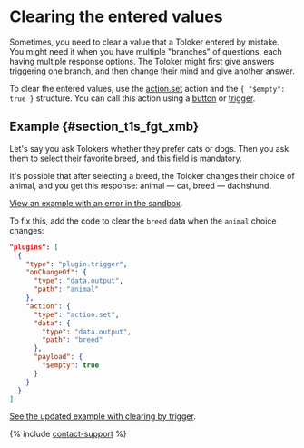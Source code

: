 # Clearing the entered values

Sometimes, you need to clear a value that a Toloker entered by mistake. You might need it when you have multiple "branches" of questions, each having multiple response options. The Toloker might first give answers triggering one branch, and then change their mind and give another answer.

To clear the entered values, use the [action.set](../reference/action.set.md) action and the `{ "$empty": true }` structure. You can call this action using a [button](../reference/view.action-button.md) or [trigger](../reference/plugin.trigger.md).

## Example {#section_t1s_fgt_xmb}

Let's say you ask Tolokers whether they prefer cats or dogs. Then you ask them to select their favorite breed, and this field is mandatory.

It's possible that after selecting a breed, the Toloker changes their choice of animal, and you get this response: animal — cat, breed — dachshund.

[View an example with an error in the sandbox](https://tb.yandex.net/editor?locale=en&config=N4Igxg9gdgZglgcxALhMAOlABF9IBucApgO57JYbY64gAuAngA5Hm2GkB0ANnAM508AGkw1acOkQC2fNgG1RYyoqW1GLNnnhFuAE04AnAIa64EALQIDEAK5NhKpXm5GARjs0gA6gAsIWXX8GWyxuCHwiLCkIAyIAfgdqVTwIJjozKFkULAUk1WU8-NoXd25PAGEjOiyRQvy8fCNuG1ZsvDAqrMdVAF9aopwqAZpnNw82kAARCAQa7vqCJpbPQNm8ebEejawAXX6F3SqjNiGBvHVWijxDuiNOWzomG0EQfaK8JiqfTyMoOCkmus6jg+tsGk04DcMidtjhzsxLrRIFBTOloIYiABHGxwWK6RLDPA+OBQF5XEAAFWJfCiNgEWHcWHg3G4RF0WBJQKKWzqoLqp2S9ARnh8OhYBk4fBIEjA31eYPARj4RCyFFywwFZ3A0FR0OymsJQo0E2RuvRWJsTTmwIORxhNveRsR1yO92eTxeb2GIxAnzocvJv3+gJAsKUfO9ProEE8HWqXO9Ee9eFifBs3DJBUjcKdnm0ekMJjMlmsdgJ2dGpU8viqHJpwRsBiZRnwtgMEkirlibIS8odThAqTRmXkYdUBorIBK43JAFkjCTIpBoOXsz7Gs1nSAAYuAPrLqAJtdJtcTyOVme0ADKcCMUlXa-YSy3fFv99D-d6XsjZ+TU7GZQTAAQkQUAICG36ThuywTO4YEhmO4aQRqiGCtOgHkgA8v6RAGA+a7gpungQDheEfo+WA8mueyobQNzHPqtE5hcKyug8Hr4X+foBrQXZEGyR6JshCwbpCVR6hQv6OixJo6hIGQYtiuICeR2ZUYmYYnvkUk+qa8kroxn5RsKskovpUCcBaVqcY69H2hR8LGuS9Fuo8zw2Vq3E-H8AKAbRWmGtGKwzF0RkBQsqbppmOliI5W75voximBYVi2PYfYEf+VYTDWdB1lgDZNjALZth2DLdrovbCYKQ4ZKqORMVmFHFABnhXqKTCigY+IZc1hEweSfAdV1PWNeFKFGWhrUTJMRiykNNgoh5hrQVuhzzT4i2jZNNDjQMMULOhnhAemegzMtWqrZ4rinasgmRntRQHVN2VYaRF2OldEwkV190aTtNE7S6tz2Y+cWsbcrkcb1mVebBFV-dy1UDqJUIGZJjXg6ZZoWbESl4oj+TqcMxNE9sOzzKTFPUDyPSvCAJIeigaB0z0QA).

To fix this, add the code to clear the `breed` data when the `animal` choice changes:

```json
"plugins": [
  {
    "type": "plugin.trigger",
    "onChangeOf": {
      "type": "data.output",
      "path": "animal"
    },
    "action": {
      "type": "action.set",
      "data": {
        "type": "data.output",
        "path": "breed"
      },
      "payload": {
        "$empty": true
      }
    }
  }
]
```

[See the updated example with clearing by trigger](https://tb.yandex.net/editor?locale=en&config=N4Igxg9gdgZglgcxALhMAOlABF9IBucApgO57JYbY64gAuAngA5Hm2GkB0ANnAM508AGkw1acOkQC2fNgG1RYyoqW1GLNnnhFuAE04AnAIa64EALQIDEAK5NhKpXm5GARjs0gA6gAsIWXX8GWyxuCHwiLCkIAyIAfgdqVTwIJjozKFkULAUk1WU8-NoXd25PAGEjOiyRQvy8fCNuG1ZsvDAqrMdVAF9aopwqAZpnNw82kAARCAQa7vqCJpbPQNm8ebEejawAXX6F3SqjNiGBvHVWijxDuiNOWzomG0EQfaK8JiqfTyMoOCkmus6jg+tsGk04DcMidtjhzsxLrRIFBTOloIYiABHGxwWK6RLDPA+OBQF5XEAAFWJfCiNgEWHcWHg3G4RF0WBJQKKWzqoLqp2S9ARnh8OhYBk4fBIEjA31eYPARj4RCyFFywwFZ3A0FR0OymsJQo0E2RuvRWJsTTmwIORxhNveRsR1yO92eTxeb2GIxAnzocvJv3+gJAsKUfO9ProEE8HWqXO9Ee9eFifBs3DJBUjcKdnm0ekMJjMlmsdgJ2dGpU8viqHJpwRsBiZRnwtgMEkirlibIS8odThAqTRmXkYdUBorIBK43JAFkjCTIpBoOXsz7Gs1nSAAYuAPrLqAJtdJtcTyOVme0ADKcCMUlXa-YSy3fFv99D-d6XsjZ+TU7GZQTAAQkQUAICG36ThuywTO4YEhmO4aQRqiGCtOgHkgA8v6RAGA+a7gpungQDheEfo+WA8mueyobQNzHPqtE5hcKyug8Hr4X+foBrQXZEGyR6JshCwbpCVR6hQv6OixJo6hIGQYtiuICeR2ZUYmYYnvkUk+qa8kroxn5RsKskovpUCcBaVqcY69H2hR8LGuS9Fuo8zw2Vq3E-H8AKAbRWmGtGKwzF0RkBQsqbppmOliI5W75voximBYVi2PYfYEf+VYTDWdB1lgDZNjALZth2DLdrovbCYKQ4ZKqORMVmFHFABnhXqKTCigY+IZc1hEweSfAdV1PWNeFKFGWhrUTJMRiykNNgoh5hrQVuhzzT4i2jZNNDjQMMULOhnhAemegzMtWqrZ4rinasgmRntRQHVN2VYaRF2OldEwkV190aTtNE7S6tz2Y+cWsbcrkcb1mVebBFV-dy1UDqJUIGZJjXg6ZZoWbESl4oj+TqcMxNE9sOzzKTFPUEmHzNAgJL1eqNATlj5JMPTJKcHQ7YIAguGcSkUDlD4vz85hMCg4KMnOWx7ruTDA5w4GPkIbykF4HNw5SwOMu0FrCnKp6Cp2YZgUmbLkPsQryMfF810I6pX4Kp8DBhCYOuCgAJNIaQMGwPPLDapMgo46nUz0rwgCSHooGgkc9EAA).

{% include [contact-support](../_includes/contact-support.md) %}